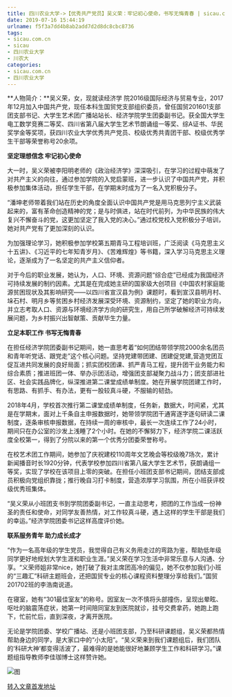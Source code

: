 ```yaml
---
title: 四川农业大学->【优秀共产党员】吴义荣：牢记初心使命，书写无悔青春 | sicau.com.cn
date: 2019-07-16 15:44:19
urlname: f5f3a7dd4b8ab2add7d2d8dc8cbc8736
tags: 
- sicau.com.cn
- sicau
- 四川农业大学
- 川农大
categories:
- sicau.com.cn
- 四川农业大学
---
```



**人物简介：**吴义荣，女，现就读经济学 院2016级国际经济与贸易专业，2017年12月加入中国共产党，现任本科生国贸党支部组织委员，曾任国贸201601支部团支部书记、大学生艺术团广播站站长、经济学院学生团委副书记。获全国大学生电工数学竞赛二等奖、四川省第八届大学生艺术节朗诵组一等奖、综A证书、华民奖学金等奖项，获四川农业大学优秀共产党员、校级优秀共青团干部、校级优秀学生干部等荣誉称号20余项。

**坚定理想信念 牢记初心使命**

大一时，吴义荣被李阳明老师的《政治经济学》深深吸引，在学习的过程中萌发了对共产主义的向往，通过参加学院的入党启蒙班，进一步认识了中国共产党，并积极参加集体活动，担任学生干部，在学期末时成为了一名入党积极分子。

“潘坤老师带着我们站在历史的角度全面认识中国共产党是用马克思列宁主义武装起来的，富有革命创造精神的党；是与时俱进，站在时代前列，为中华民族的伟大复兴不懈奋斗的党，这更加坚定了我入党的决心。”通过校党校入党积极分子培训，她对共产党有了更加深刻的认识。

为加强理论学习，她积极参加学校第五期青马工程培训班，广泛阅读《马克思主义十五讲》、《习近平的七年知青岁月》、《苦难辉煌》等书籍，深入学习马克思主义理论，逐渐成为了一名坚定的共产主义信仰者。

对于今后的职业发展，她认为，人口、环境、资源问题“综合症”已经成为我国经济可持续发展的制约因素。尤其是在完成她主研的国家级大创项目《中国农村家庭能源贫困现状及其影响研究——以四川省宣汉县为例》课题时，看到宣汉县明月村、垛石村、明月乡等贫困乡村经济发展深受环境、资源制约，坚定了她的职业方向，并立志考取人口、资源与环境经济学方向的研究生，用自己所学破解经济可持续发展问题，为乡村振兴出智献策、贡献毕生力量。

**立足本职工作 书写无悔青春**

在担任经济学院团委副书记期间，她一直思考着“如何团结带领学院2000余名团员和青年听党话、跟党走”这个核心问题。坚持党建带团建、团建促党建,营造党团互促互进共同发展的良好局面；抓实团校团课、抓严青马工程，提升团干业务能力和综合素质；推进班团一体、举办示团活动，增强团支部凝聚力战斗力；团支部进社区、社会实践品牌化，纵深推进第二课堂成绩单制度。她在开展学院团建工作时，有思路、有抓手、有办法，更有一股较真斗硬，不服输的韧劲。

2018年4月，学校首次推行第二课堂成绩单制度，任务新，数据大，时间紧，尤其是在学期末，面对上千条自主申报数据时，她带领学院团干通宵逐字逐句研读二课制度，逐条审核申报数据，在持续一周的审核中，最长一次连续工作了24小时，期间只在办公室的沙发上浅睡了2个小时。在她的不懈努力下，经济学院二课活跃度全校第一，得到了分院以来的第一个优秀分团委荣誉称号。

在校艺术团工作期间，她参加了庆祝建校110周年文艺晚会等校级晚7场次，累计新闻播音时长1920分钟，代表学校参加四川省第八届大学生艺术节，获朗诵组一等奖，实现了学校在该项目上零的突破。在担任小班团支部书记期间，团结支部成员积极向党组织靠拢；推行晚自习打卡制度，营造浓厚学习氛围，所在小班获评校级优秀班集体。

“吴义荣从小班团支书到学院团委副书记，一直主动思考，把团的工作当成一份神圣的责任和使命，对同学友善热情，对工作较真斗硬，遇上这样的学生干部是我们的幸运。”经济学院团委书记这样高度评价她。

**联系服务青年 助力成长成才**

“作为一名高年级的学生党员，我觉得自己有义务用走过的弯路为鉴，帮助低年级同学更好地规划大学生涯和职业生涯。”吴义荣在学习生活中非常乐意与人沟通、分享。“义荣师姐非常nice，她打破了我对主席团高冷的偏见，她不仅参加我们小班的“三趣汇”科研主题班会，还把国贸专业的核心课程资料整理分享给我们。”国贸201702班的李浩南说道。

在寝室，她有“301最佳室友”的称号。因室友一次不慎将头部撞伤，呈现出晕眩、呕吐的脑震荡症状，她第一时间陪同室友到医院就诊，挂号交费拿药，她跑上跑下，忙前忙后，直到深夜，才离开医院。

无论是学院团委、学校广播站、还是小班团支部，乃至科研课题组，吴义荣都热情帮助身边的同学，是大家口中的“小太阳”。“吴义荣来到我们课题组后，我们团队的‘科研大神’都变得活波了，最难得的是她能很好地兼顾学生工作和科研学习。”课题组指导教师李佳珈博士这样赞许她。



![图](https://news.sicau.edu.cn/__local/F/0A/D9/C5CD338A269B01256139CA5F024_6C3E7FB5_3BCC5.jpg)

[转入文章首发地址](https://news.sicau.edu.cn/info/1078/52592.htm)